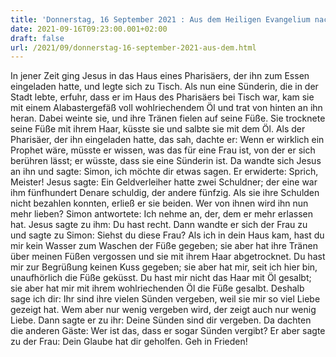 ```yaml
---
title: 'Donnerstag, 16 September 2021 : Aus dem Heiligen Evangelium nach Lukas - Lk 7,36-50.'
date: 2021-09-16T09:23:00.001+02:00
draft: false
url: /2021/09/donnerstag-16-september-2021-aus-dem.html
---
```


In jener Zeit ging Jesus in das Haus eines Pharisäers, der ihn zum Essen eingeladen hatte, und legte sich zu Tisch. Als nun eine Sünderin, die in der Stadt lebte, erfuhr, dass er im Haus des Pharisäers bei Tisch war, kam sie mit einem Alabastergefäß voll wohlriechendem Öl und trat von hinten an ihn heran. Dabei weinte sie, und ihre Tränen fielen auf seine Füße. Sie trocknete seine Füße mit ihrem Haar, küsste sie und salbte sie mit dem Öl. Als der Pharisäer, der ihn eingeladen hatte, das sah, dachte er: Wenn er wirklich ein Prophet wäre, müsste er wissen, was das für eine Frau ist, von der er sich berühren lässt; er wüsste, dass sie eine Sünderin ist. Da wandte sich Jesus an ihn und sagte: Simon, ich möchte dir etwas sagen. Er erwiderte: Sprich, Meister! Jesus sagte: Ein Geldverleiher hatte zwei Schuldner; der eine war ihm fünfhundert Denare schuldig, der andere fünfzig. Als sie ihre Schulden nicht bezahlen konnten, erließ er sie beiden. Wer von ihnen wird ihn nun mehr lieben? Simon antwortete: Ich nehme an, der, dem er mehr erlassen hat. Jesus sagte zu ihm: Du hast recht. Dann wandte er sich der Frau zu und sagte zu Simon: Siehst du diese Frau? Als ich in dein Haus kam, hast du mir kein Wasser zum Waschen der Füße gegeben; sie aber hat ihre Tränen über meinen Füßen vergossen und sie mit ihrem Haar abgetrocknet. Du hast mir zur Begrüßung keinen Kuss gegeben; sie aber hat mir, seit ich hier bin, unaufhörlich die Füße geküsst. Du hast mir nicht das Haar mit Öl gesalbt; sie aber hat mir mit ihrem wohlriechenden Öl die Füße gesalbt. Deshalb sage ich dir: Ihr sind ihre vielen Sünden vergeben, weil sie mir so viel Liebe gezeigt hat. Wem aber nur wenig vergeben wird, der zeigt auch nur wenig Liebe. Dann sagte er zu ihr: Deine Sünden sind dir vergeben. Da dachten die anderen Gäste: Wer ist das, dass er sogar Sünden vergibt? Er aber sagte zu der Frau: Dein Glaube hat dir geholfen. Geh in Frieden!